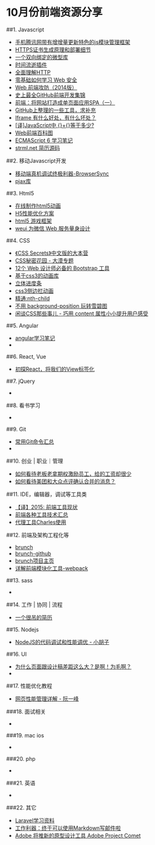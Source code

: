 # 10月份前端资源分享
##1. Javascript
- [手机腾讯网带有增增量更新特色的js模块管理框架](http://mt.tencent.com/)
- [HTTPS证书生成原理和部署细节](http://www.barretlee.com/blog/2015/10/05/how-to-build-a-https-server/)
- [一个双向绑定的微型库](https://github.com/gwendall/way.js)
- [时间流逝插件](http://pragmaticly.github.io/smart-time-ago/)
- [全面理解HTTP](http://www.jianshu.com/p/81632fea327c)
- [零基础如何学习 Web 安全](http://www.zhihu.com/question/21606800)
- [Web 前端攻防（2014版）](http://fex.baidu.com/blog/2014/06/web-sec-2014/)
- [史上最全GitHub前端开发集锦](https://github.com/dypsilon/frontend-dev-bookmarks)
- [前端：将网站打造成单页面应用SPA（一）](http://segmentfault.com/a/1190000002920768)
- [GitHub上整理的一些工具，求补充](http://segmentfault.com/q/1010000002404545)
- [Iframe 有什么好处，有什么坏处？](http://div.io/topic/855)
- [[译]JavaScript中,{}+{}等于多少?](http://www.cnblogs.com/ziyunfei/archive/2012/09/15/2685885.html)
- [Web前端百科图](http://f2er.info/article/1)
- [ECMAScript 6 学习笔记](http://imweb.io/topic/56168ec45d6f37745e8f4975)
- [strml.net 简历源码](https://github.com/STRML/strml.net)

##2. 移动Javascript开发
- [移动端真机调试终极利器-BrowserSync](http://www.codingserf.com/index.php/2015/03/browsersync/)
- [pjax库](https://github.com/Coffcer/coffce-pjax)

##3. Html5
- [在线制作html5动画](http://www.mugeda.com/animation/new?source=home)
- [H5性能优化方案](http://ddtalk.github.io/blog/2015/09/07/dingding-first/)
- [html5 游戏框架](http://phaser.io/)
- [weui 为微信 Web 服务量身设计](https://github.com/weui/weui)

##4. CSS
- [《CSS Secrets》中文版的大本营](https://github.com/cssmagic/CSS-Secrets)
- [CSS秘密花园 - 大漠专题](http://www.w3cplus.com/blog/tags/502.html)
- [12个 Web 设计师必备的 Bootstrap 工具](http://www.imooc.com/article/1452)
- [基于css3的动画库](http://anijs.github.io/)
- [立体进度条](http://tympanus.net/Tutorials/CSSProgress/)
- [css3侧边栏动画](https://github.com/codrops/SidebarTransitions)
- [精通:nth-child](http://www.webhek.com/misc/mastering-nth-child)
- [不用 background-position 玩转雪碧图](http://mp.weixin.qq.com/s?__biz=MzI1MTA2MDcyOQ==&mid=208835391&idx=1&sn=7e9a7dafdd390acb8812297aaf902144&scene=0&key=2877d24f51fa5384784566cb4056ec2617a6b61f8392e0787b814a760682b40514d2f74d9ca392ba237b46882ea5d16e&ascene=0&uin=MTA2Nzc4OTU%3D&devicetype=iMac+MacBookPro9%2C2+OSX+OSX+10.11+build(15A284)&version=11020201&pass_ticket=%2BAydg5Jv%2BWKCybKH6BYAtjxzLEch%2B98D4RLZ06jb1fs%3D)
- [闲谈CSS那些事儿 - 巧用 content 属性小小提升用户感受](http://mp.weixin.qq.com/s?__biz=MzI1MTA2MDcyOQ==&mid=208851383&idx=1&sn=1140f7cc5a4f30586f76d99635705fd6#rd)

##5. Angular
- [angular学习笔记](http://www.zouyesheng.com/angular.html)
- []()

##6. React, Vue
- [初探React，将我们的View标签化](http://www.cnblogs.com/yexiaochai/p/4853398.html)

##7. jQuery
- []()


##8. 看书学习
- []()

##9. Git
- [常用Git命令汇总](http://www.jianshu.com/p/0f2ffa404ac1)
- []()

##10. 创业 | 职业｜管理
- [如何看待老板老拿期权激励员工，给的工资却很少](http://www.zhihu.com/question/29056889)
- [如何看待美团和大众点评确认合并的消息？](http://www.zhihu.com/question/36252531)

##11. IDE，编辑器，调试等工具类
- [【译】2015: 前端工具现状](http://www.w3ctech.com/topic/1513)
- [前端各种工具技术汇总](http://duoduo369.github.io/skill_issues/)
- [代理工具Charles使用](http://blog.csdn.net/jerryvon/article/details/22315947)

##12. 前端及架构工程化等
- [brunch](http://hao.jobbole.com/brunch/)
- [brunch-github](https://github.com/brunch/brunch)
- [brunch项目主页](http://brunch.io/)
- [详解前端模块化工具-webpack](http://www.cnblogs.com/skylar/p/webpack-module-bundler.html)

##13. sass
- []()

##14. 工作 | 协同 | 流程
- [一个很吊的简历](http://strml.net/)

##15. Nodejs
- [NodeJS的代码调试和性能调优 - 小胡子](http://www.barretlee.com/blog/2015/10/07/debug-nodejs-in-command-line/)

##16. UI
- [为什么页面跟设计稿差距这么大？是啊！为毛啊？](http://www.uisdc.com/design-just-stay-design)
- []()

##17. 性能优化教程
- [网页性能管理详解 - 阮一峰](http://www.ruanyifeng.com/blog/2015/09/web-page-performance-in-depth.html)

###18. 面试相关
- []()

###19. mac ios
- []()


###20. php
- []()


###21. 英语
- []()


###22. 其它
- [Laravel学习资料](https://github.com/chiraggude/awesome-laravel)
- [工作利器：终于可以使用Markdown写邮件啦](http://droidyue.com/blog/2014/08/26/write-emails-using-markdown-in-browsers/)
- [Adobe 将推新的原型设计工具 Adobe Project Comet](http://v.youku.com/v_show/id_XMTM1Mzc4ODk1Ng==.html?ep=CDYBSBZFL%2C1645143405%2CCDYBSBZFL%2C1645143405)

